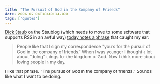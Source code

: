 ```yaml
---
title: "The Pursuit of God in the Company of Friends"
date: 2006-05-04T18:40:14.000
tags: ['quotes']
---
```


[Dick Staub](http://www.dickstaub.com) on the Staublog (which needs to move to some software that supports RSS in an awful way) [today notes a phrase](http://dickstaub.com/culturewatch.php?record_id=1007) that caught my ear:

> People like that I sign my correspondence "yours for the pursuit of God in the company of friends." When I was younger I thought a lot about "doing" things for the kingdom of God. Now I think more about loving people in my day.

I like that phrase. "The pursuit of God in the company of friends." Sounds like what I want to be doing.
